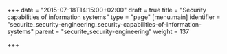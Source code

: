 +++
date = "2015-07-18T14:15:00+02:00"
draft = true
title = "Security capabilities of information systems"
type = "page"
[menu.main]
identifier = "securite_security-engineering_security-capabilities-of-information-systems"
parent = "securite_security-engineering"
weight = 137

+++
